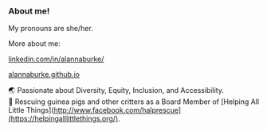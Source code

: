 ### About me!

My pronouns are she/her.    

More about me:

[linkedin.com/in/alannaburke/](http://linkedin.com/in/alannaburke/)

[alannaburke.github.io](http://alannaburke.github.io)

:earth_asia: Passionate about Diversity, Equity, Inclusion, and Accessibility.   
:rabbit: Rescuing guinea pigs and other critters as a Board Member of [Helping All Little Things](http://www.facebook.com/halprescue](https://helpingalllittlethings.org/).



